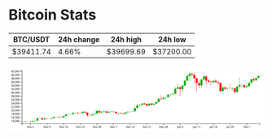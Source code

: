 # Bitcoin Stats

BTC/USDT|24h change|24h high|24h low|
|---|---|---|---|
|$39411.74|4.66%|$39699.69|$37200.00|

<img src="./chart.svg">
